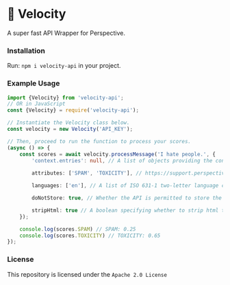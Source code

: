 # 💨 Velocity

A super fast API Wrapper for Perspective.

### Installation

Run: `npm i velocity-api` in your project.

### Example Usage

```ts
import {Velocity} from 'velocity-api';
// OR in JavaScript
const {Velocity} = require('velocity-api');

// Instantiate the Velocity class below.
const velocity = new Velocity('API_KEY');

// Then, proceed to run the function to process your scores.
(async () => {
    const scores = await velocity.processMessage('I hate people.', { 
        'context.entries': null, // A list of objects providing the context for text. Defaults to null, equivalent to an empty list.
    
        attributes: ['SPAM', 'TOXICITY'], // https://support.perspectiveapi.com/s/about-the-api-attributes-and-languages

        languages: ['en'], // A list of ISO 631-1 two-letter language codes specifying the language(s) that message is in (for example, "en", "es", "fr", etc). Default: ["EN"]

        doNotStore: true, // Whether the API is permitted to store the text and context.

        stripHtml: true // A boolean specifying whether to strip html tags from message.
    });

    console.log(scores.SPAM) // SPAM: 0.25
    console.log(scores.TOXICITY) // TOXICITY: 0.65
});
```

### License

This repository is licensed under the `Apache 2.0 License`
